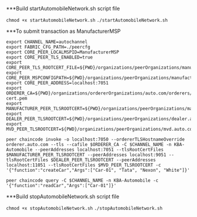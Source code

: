 ***Build startAutomobileNetwork.sh script file

``
chmod +x startAutomobileNetwork.sh
``
``
./startAutomobileNetwork.sh
``

***To submit transaction as ManufacturerMSP

```
export CHANNEL_NAME=autochannel
export FABRIC_CFG_PATH=./peercfg
export CORE_PEER_LOCALMSPID=ManufacturerMSP
export CORE_PEER_TLS_ENABLED=true
export CORE_PEER_TLS_ROOTCERT_FILE=${PWD}/organizations/peerOrganizations/manufacturer.auto.com/peers/peer0.manufacturer.auto.com/tls/ca.crt
export CORE_PEER_MSPCONFIGPATH=${PWD}/organizations/peerOrganizations/manufacturer.auto.com/users/Admin@manufacturer.auto.com/msp
export CORE_PEER_ADDRESS=localhost:7051
export ORDERER_CA=${PWD}/organizations/ordererOrganizations/auto.com/orderers/orderer.auto.com/msp/tlscacerts/tlsca.auto.com-cert.pem
export MANUFACTURER_PEER_TLSROOTCERT=${PWD}/organizations/peerOrganizations/manufacturer.auto.com/peers/peer0.manufacturer.auto.com/tls/ca.crt
export DEALER_PEER_TLSROOTCERT=${PWD}/organizations/peerOrganizations/dealer.auto.com/peers/peer0.dealer.auto.com/tls/ca.crt
export MVD_PEER_TLSROOTCERT=${PWD}/organizations/peerOrganizations/mvd.auto.com/peers/peer0.mvd.auto.com/tls/ca.crt
```

``
peer chaincode invoke -o localhost:7050 --ordererTLSHostnameOverride orderer.auto.com --tls --cafile $ORDERER_CA -C $CHANNEL_NAME -n KBA-Automobile --peerAddresses localhost:7051 --tlsRootCertFiles $MANUFACTURER_PEER_TLSROOTCERT --peerAddresses localhost:9051 --tlsRootCertFiles $DEALER_PEER_TLSROOTCERT --peerAddresses localhost:11051 --tlsRootCertFiles $MVD_PEER_TLSROOTCERT -c '{"function":"createCar","Args":["Car-01", "Tata", "Nexon", "White"]}'
``

``
peer chaincode query -C $CHANNEL_NAME -n KBA-Automobile -c '{"function":"readCar","Args":["Car-01"]}'
``

***Build stopAutomobileNetwork.sh script file

``
chmod +x stopAutomobileNetwork.sh
``
``
./stopAutomobileNetwork.sh
``

